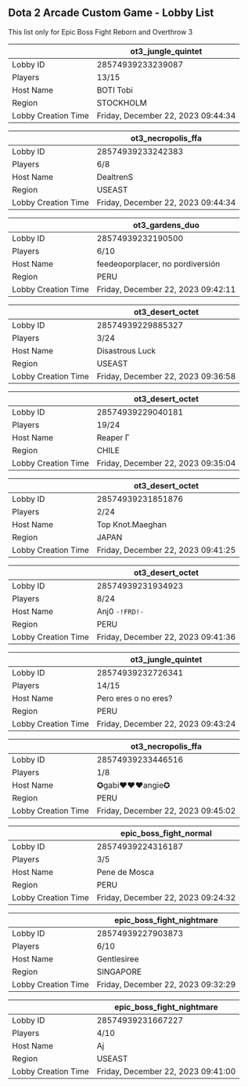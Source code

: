 ## Dota 2 Arcade Custom Game - Lobby List

This list only for Epic Boss Fight Reborn and Overthrow 3

|  | ot3_jungle_quintet |
| ------ | ------ |
| Lobby ID | 28574939233239087 |
| Players | 13/15 |
| Host Name | BOTI Tobi |
| Region | STOCKHOLM |
| Lobby Creation Time | Friday, December 22, 2023 09:44:34 |


|  | ot3_necropolis_ffa |
| ------ | ------ |
| Lobby ID | 28574939233242383 |
| Players | 6/8 |
| Host Name | DealtrenS |
| Region | USEAST |
| Lobby Creation Time | Friday, December 22, 2023 09:44:34 |


|  | ot3_gardens_duo |
| ------ | ------ |
| Lobby ID | 28574939232190500 |
| Players | 6/10 |
| Host Name | feedeoporplacer, no pordiversión |
| Region | PERU |
| Lobby Creation Time | Friday, December 22, 2023 09:42:11 |


|  | ot3_desert_octet |
| ------ | ------ |
| Lobby ID | 28574939229885327 |
| Players | 3/24 |
| Host Name | Disastrous Luck |
| Region | USEAST |
| Lobby Creation Time | Friday, December 22, 2023 09:36:58 |


|  | ot3_desert_octet |
| ------ | ------ |
| Lobby ID | 28574939229040181 |
| Players | 19/24 |
| Host Name | Reaper  Γ |
| Region | CHILE |
| Lobby Creation Time | Friday, December 22, 2023 09:35:04 |


|  | ot3_desert_octet |
| ------ | ------ |
| Lobby ID | 28574939231851876 |
| Players | 2/24 |
| Host Name | Top Knot.Maeghan |
| Region | JAPAN |
| Lobby Creation Time | Friday, December 22, 2023 09:41:25 |


|  | ot3_desert_octet |
| ------ | ------ |
| Lobby ID | 28574939231934923 |
| Players | 8/24 |
| Host Name | Anj0 `-!FRD!-` |
| Region | PERU |
| Lobby Creation Time | Friday, December 22, 2023 09:41:36 |


|  | ot3_jungle_quintet |
| ------ | ------ |
| Lobby ID | 28574939232726341 |
| Players | 14/15 |
| Host Name | Pero eres o no eres? |
| Region | PERU |
| Lobby Creation Time | Friday, December 22, 2023 09:43:24 |


|  | ot3_necropolis_ffa |
| ------ | ------ |
| Lobby ID | 28574939233446516 |
| Players | 1/8 |
| Host Name | ✪gabi♥♥♥angie✪ |
| Region | PERU |
| Lobby Creation Time | Friday, December 22, 2023 09:45:02 |


|  | epic_boss_fight_normal |
| ------ | ------ |
| Lobby ID | 28574939224316187 |
| Players | 3/5 |
| Host Name | Pene de Mosca |
| Region | PERU |
| Lobby Creation Time | Friday, December 22, 2023 09:24:32 |


|  | epic_boss_fight_nightmare |
| ------ | ------ |
| Lobby ID | 28574939227903873 |
| Players | 6/10 |
| Host Name | Gentlesiree |
| Region | SINGAPORE |
| Lobby Creation Time | Friday, December 22, 2023 09:32:29 |


|  | epic_boss_fight_nightmare |
| ------ | ------ |
| Lobby ID | 28574939231667227 |
| Players | 4/10 |
| Host Name | Aj |
| Region | USEAST |
| Lobby Creation Time | Friday, December 22, 2023 09:41:00 |



